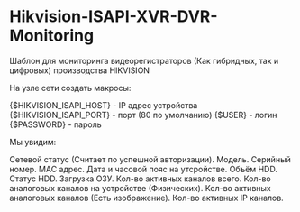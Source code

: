 # Hikvision-ISAPI-XVR-DVR-Monitoring
Шаблон для мониторинга видеорегистраторов (Как гибридных, так и цифровых) производства HIKVISION


На узле сети создать макросы:

{$HIKVISION_ISAPI_HOST} - IP адрес устройства
{$HIKVISION_ISAPI_PORT} - порт (80 по умолчанию)
{$USER}                 - логин
{$PASSWORD}             - пароль


Мы увидим:

  Сетевой статус (Считает по успешной авторизации).
  Модель.
  Серийный номер.
  MAC адрес.
  Дата и часовой пояс на утсройстве.
  Объём HDD.
  Статус HDD.
  Загрузка ОЗУ.
  Кол-во активных каналов всего.
  Кол-во аналоговых каналов на устройстве (Физических).
  Кол-во активных аналоговых каналов (Есть изображение).
  Кол-во активных IP каналов.
